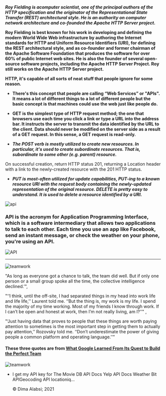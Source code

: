 



***Roy Fielding is acomputer scientist, one of the principal authors of the HTTP specification and the originator of the Representational State Transfer (REST) architectural style. He is an authority on computer network architecture and co-founded the Apache HTTP Server project.***


**Roy Fielding is best known for his work in developing and defining the modern World Wide Web infrastructure by authoring the Internet standards for HTTP and Uniform Resource Identifiers (URI), for defining the REST architectural style, and as co-founder and former chairman of the Apache Software Foundation that produces the software for over 60% of public Internet web sites. He is also the founder of several open-source software projects, including the Apache HTTP Server Project. Roy still works on the Apache HTTP Server project.**

**HTTP, it's capable of all sorts of neat stuff that people ignore for some reason.**




*  **There's this concept that people are calling “Web Services” or "APIs". It means a lot of different things to a lot of different people but the basic concept is that machines could use the web just like people do.**

* **GET is the simplest type of HTTP request method; the one that browsers use each time you click a link or type a URL into the address bar. It instructs the server to transmit the data identified by the URL to the client. Data should never be modified on the server side as a result of a GET request. In this sense, a GET request is read-only.**

* ***The POST verb is mostly utilized to create new resources. In particular, it's used to create subordinate resources. That is, subordinate to some other (e.g. parent) resource.***

On successful creation, return HTTP status 201, returning a Location header with a link to the newly-created resource with the 201 HTTP status.

*  ***PUT is most-often utilized for update capabilities, PUT-ing to a known resource URI with the request body containing the newly-updated representation of the original resource.
DELETE is pretty easy to understand. It is used to delete a resource identified by a URI.***


![api](https://www.astera.com/wp-content/uploads/2020/01/rest.png)
### API is the acronym for Application Programming Interface, which is a software intermediary that allows two applications to talk to each other. Each time you use an app like Facebook, send an instant message, or check the weather on your phone, you're using an API.

![API](https://www.altexsoft.com/media/2019/06/Screenshot_1.png)



---------------------------


![teamwork](https://d19ta9rijs3cxg.cloudfront.net/wp-content/uploads/2020/10/unnamed.png)

"As long as everyone got a chance to talk, the team did well. But if only one person or a small group spoke all the time, the collective intelligence declined.’",

"‘‘I think, until the off-site, I had separated things in my head into work life and life life,’’ Laurent told me. ‘‘But the thing is, my work is my life. I spend the majority of my time working. Most of my friends I know through work. If I can’t be open and honest at work, then I’m not really living, am I?’’" ,

"‘Just having data that proves to people that these things are worth paying attention to sometimes is the most important step in getting them to actually pay attention,’’ Rozovsky told me. ‘‘Don’t underestimate the power of giving people a common platform and operating language.’’"

#### These three quotes are from [**What Google Learned From Its Quest to Build the Perfect Team**](https://www.nytimes.com/2016/02/28/magazine/what-google-learned-from-its-quest-to-build-the-perfect-team.html)


![teamwork](https://www.mbaskool.com/2019_images/stories/mar_images/team-management.jpg)


* I get my API key for
The Movie DB API Docs
Yelp API Docs
Weather Bit APIGeocoding API
locationiq...






  &copy; Dima Alabsi; 2021 